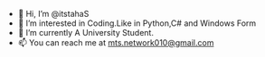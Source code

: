 - 👋 Hi, I’m @itstahaS
- 👀 I’m interested in Coding.Like in Python,C# and Windows Form
- 🌱 I’m currently A University Student.
- 📫 You can reach me at mts.network010@gmail.com
<!---
itstahaS/itstahaS is a ✨ special ✨ repository because its `README.md` (this file) appears on your GitHub profile.
You can click the Preview link to take a look at your changes.
--->
